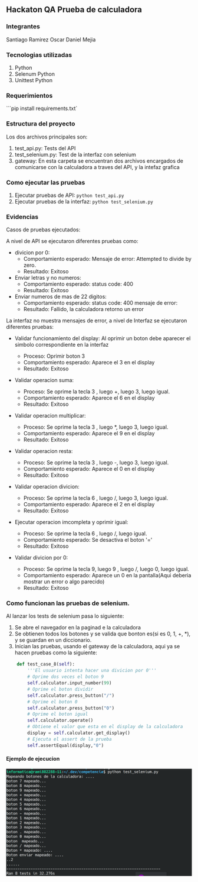 

## Hackaton QA Prueba de calculadora

### Integrantes

Santiago Ramirez
Oscar Daniel Mejia


### Tecnologias utilizadas

1. Python
2. Selenum Python
2. Unittest Python

### Requerimientos

```pip install requirements.txt`


### Estructura del proyecto
Los dos archivos principales son:
1. test_api.py: Tests del API
2. test_selenium.py: Test de la interfaz con selenium
3. gateway: En esta carpeta se encuentran dos archivos encargados de comunicarse con la calculadora a traves del API, y la intefaz grafica

### Como ejecutar las pruebas

1. Ejecutar pruebas de API: `python test_api.py`
1. Ejecutar pruebas de la interfaz: `python test_selenium.py`


### Evidencias

Casos de pruebas ejecutados:

A nivel de API se ejecutaron diferentes pruebas como:
-  divicion por 0:
    - Comportamiento esperado:
        Mensaje de error: Attempted to divide by zero.
    - Resultado: Exitoso
-  Enviar letras y no numeros:
    - Comportamiento esperado:
        status code: 400
    - Resultado: Exitoso
-  Enviar numeros de mas de 22 digitos:
    - Comportamiento esperado:
        status code: 400
        mensaje de error: 
    - Resultado: Fallido, la calculadora retorno un error




La interfaz no muestra mensajes de error, a nivel de Interfaz se ejecutaron diferentes pruebas:

-  Validar funcionamiento del display: Al oprimir un boton debe aparecer el simbolo correspondiente en la interfaz
    - Proceso: Oprimir boton 3
    - Comportamiento esperado: Aparece el 3 en el display
    - Resultado: Exitoso
-  Validar operacion suma: 
    - Proceso: Se oprime la tecla 3 , luego +, luego 3, luego igual.
    - Comportamiento esperado: Aparece el 6 en el display
    - Resultado: Exitoso

-  Validar operacion multiplicar: 
    - Proceso: Se oprime la tecla 3 , luego *, luego 3, luego igual.
    - Comportamiento esperado: Aparece el 9 en el display
    - Resultado: Exitoso

-  Validar operacion resta: 
    - Proceso: Se oprime la tecla 3 , luego -, luego 3, luego igual.
    - Comportamiento esperado: Aparece el 0 en el display
    - Resultado: Exitoso


-  Validar operacion divicion: 
    - Proceso: Se oprime la tecla 6 , luego /, luego 3, luego igual.
    - Comportamiento esperado: Aparece el 2 en el display
    - Resultado: Exitoso

-  Ejecutar operacion imcompleta y oprimir igual: 
    - Proceso: Se oprime la tecla 6 , luego /, luego igual.
    - Comportamiento esperado: Se desactiva el boton '='
    - Resultado: Exitoso
-  Validar  divicion por 0: 
    - Proceso: Se oprime la tecla 9, luego 9  , luego /, luego 0, luego igual.
    - Comportamiento esperado: Aparece un 0 en la pantalla(Aqui deberia mostrar un error o algo parecido)
    - Resultado: Exitoso


### Como funcionan las pruebas de selenium.

Al lanzar los tests de selenium pasa lo siguiente:

1. Se abre el navegador en la paginad e la calculadora
2. Se obtienen todos los botones y se valida que bonton es(si es 0, 1, +, *), y se guardan en un diccionario.
3. Inician las pruebas, usando el gateway de la calculadora, aqui ya se hacen pruebas como la siguiente:

```py
    def test_case_8(self):
        '''El usuario intenta hacer una divicion por 0'''
        # Oprime dos veces el boton 9
        self.calculator.input_number(99)
        # Oprime el boton dividir
        self.calculator.press_button("/")
        # Oprime el boton 0
        self.calculator.press_button("0")
        # Oprime el boton igual
        self.calculator.operate()
        # Obtiene el valor que esta en el display de la calculadora
        display = self.calculator.get_display()
        # Ejecuta el assert de la prueba
        self.assertEqual(display,"0") 
```
#### Ejemplo de ejecucion

![result_selenium](./docs/selenium_result.png)